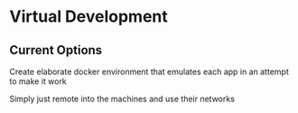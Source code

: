 # Virtual Development

## Current Options

Create elaborate docker environment that emulates each app in an attempt to make it work

Simply just remote into the machines and use their networks
